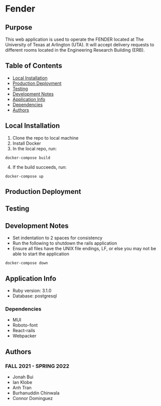 # Fender

## Purpose
This web application is used to operate the FENDER located at The University of Texas at Arlington (UTA). It will accept delivery requests to different rooms located in the Engineering Research Building (ERB).

## Table of Contents
* [Local Installation](#local-installation)
* [Production Deployment](#production-deployment)
* [Testing](#testing)
* [Development Notes](#development-notes)
* [Application Info](#application-info)
* [Dependencies](#dependencies)
* [Authors](#authors)

## Local Installation
1. Clone the repo to local machine
2. Install Docker
3. In the local repo, run:
```
docker-compose build
```
4. If the build succeeds, run:
```
docker-compose up
```

## Production Deployment

## Testing

## Development Notes
- Set indentation to 2 spaces for consistency
- Run the following to shutdown the rails application
- Ensure all files have the UNIX file endings, LF, or else you may not be able to start the application
```
docker-compose down
```
## Application Info
* Ruby version: 3.1.0
* Database: postgresql

### Dependencies
* MUI
* Roboto-font
* React-rails
* Webpacker

## Authors
### FALL 2021 - SPRING 2022
- Jonah Bui
- Ian Klobe
- Anh Tran
- Burhanuddin Chinwala
- Connor Dominguez
